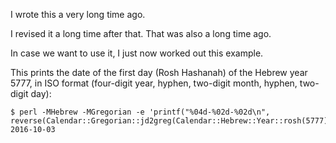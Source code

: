 I wrote this a very long time ago.

I revised it a long time after that. That was also a long time ago.

In case we want to use it, I just now worked out this example.

This prints the date of the first day (Rosh Hashanah) of the Hebrew year 5777, in ISO format (four-digit year, hyphen, two-digit month, hyphen, two-digit day):

    $ perl -MHebrew -MGregorian -e 'printf("%04d-%02d-%02d\n", reverse(Calendar::Gregorian::jd2greg(Calendar::Hebrew::Year::rosh(5777))))'
    2016-10-03
